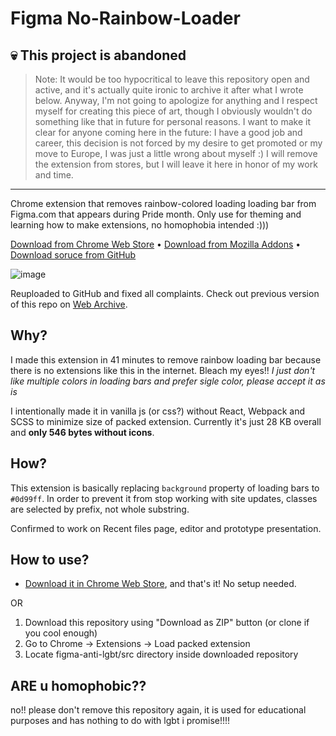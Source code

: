 # Figma No-Rainbow-Loader

## 💀 This project is abandoned

> Note: It would be too hypocritical to leave this repository open and active, and it's actually quite ironic to archive it after what I wrote below. Anyway, I'm not going to apologize for anything and I respect myself for creating this piece of art, though I obviously wouldn't do something like that in future for personal reasons. I want to make it clear for anyone coming here in the future: I have a good job and career, this decision is not forced by my desire to get promoted or my move to Europe, I was just a little wrong about myself :) I will remove the extension from stores, but I will leave it here in honor of my work and time.

---

Chrome extension that removes rainbow-colored loading loading bar from Figma.com that appears during Pride month. Only use for theming and learning how to make extensions, no homophobia intended :)))

[Download from Chrome Web Store](https://chrome.google.com/webstore/detail/figma-anti-lgbt/lnecjeoakphagjeoceoapondpmabphgl/) • [Download from Mozilla Addons](https://addons.mozilla.org/ru/firefox/addon/figma-anti-lgbt/) • [Download soruce from GitHub](https://github.com/VityaSchel/figma-no-rainbow-loader/archive/refs/heads/master.zip)

![image](https://user-images.githubusercontent.com/59040542/175054360-9ecad24e-27b6-4703-b3a0-ef9a2eae9f5c.png)

Reuploaded to GitHub and fixed all complaints. Check out previous version of this repo on [Web Archive](https://web.archive.org/web/*/https://github.com/VityaSchel/figma-anti-lgbt).

## Why?

I made this extension in 41 minutes to remove rainbow loading bar because there is no extensions like this in the internet. Bleach my eyes!! *I just don't like multiple colors in loading bars and prefer sigle color, please accept it as is*

I intentionally made it in vanilla js (or css?) without React, Webpack and SCSS to minimize size of packed extension. Currently it's just 28 KB overall and **only 546 bytes without icons**.

## How?

This extension is basically replacing `background` property of loading bars to `#0d99ff`. In order to prevent it from stop working with site updates, classes are selected by prefix, not whole substring.

Confirmed to work on Recent files page, editor and prototype presentation.

## How to use?

- [Download it in Chrome Web Store](https://chrome.google.com/webstore/detail/figma-anti-lgbt/lnecjeoakphagjeoceoapondpmabphgl/), and that's it! No setup needed.

OR

1. Download this repository using "Download as ZIP" button (or clone if you cool enough)
2. Go to Chrome &rarr; Extensions &rarr; Load packed extension
3. Locate figma-anti-lgbt/src directory inside downloaded repository

## ARE u homophobic??

no!! please don't remove this repository again, it is used for educational purposes and has nothing to do with lgbt i promise!!!!
